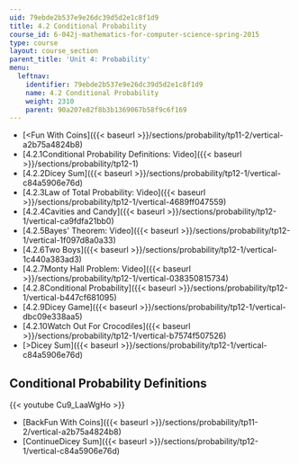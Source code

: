 ```yaml
---
uid: 79ebde2b537e9e26dc39d5d2e1c8f1d9
title: 4.2 Conditional Probability
course_id: 6-042j-mathematics-for-computer-science-spring-2015
type: course
layout: course_section
parent_title: 'Unit 4: Probability'
menu:
  leftnav:
    identifier: 79ebde2b537e9e26dc39d5d2e1c8f1d9
    name: 4.2 Conditional Probability
    weight: 2310
    parent: 90a207e82f8b3b1369067b58f9c6f169
---
```


*   [<Fun With Coins]({{< baseurl >}}/sections/probability/tp11-2/vertical-a2b75a4824b8)
*   [4.2.1Conditional Probability Definitions: Video]({{< baseurl >}}/sections/probability/tp12-1)
*   [4.2.2Dicey Sum]({{< baseurl >}}/sections/probability/tp12-1/vertical-c84a5906e76d)
*   [4.2.3Law of Total Probability: Video]({{< baseurl >}}/sections/probability/tp12-1/vertical-4689ff047559)
*   [4.2.4Cavities and Candy]({{< baseurl >}}/sections/probability/tp12-1/vertical-ca9fdfa21bb0)
*   [4.2.5Bayes' Theorem: Video]({{< baseurl >}}/sections/probability/tp12-1/vertical-1f097d8a0a33)
*   [4.2.6Two Boys]({{< baseurl >}}/sections/probability/tp12-1/vertical-1c440a383ad3)
*   [4.2.7Monty Hall Problem: Video]({{< baseurl >}}/sections/probability/tp12-1/vertical-038350815734)
*   [4.2.8Conditional Probability]({{< baseurl >}}/sections/probability/tp12-1/vertical-b447cf681095)
*   [4.2.9Dicey Game]({{< baseurl >}}/sections/probability/tp12-1/vertical-dbc09e338aa5)
*   [4.2.10Watch Out For Crocodiles]({{< baseurl >}}/sections/probability/tp12-1/vertical-b7574f507526)
*   [\>Dicey Sum]({{< baseurl >}}/sections/probability/tp12-1/vertical-c84a5906e76d)

Conditional Probability Definitions
-----------------------------------

{{< youtube Cu9_LaaWgHo >}}

*   [BackFun With Coins]({{< baseurl >}}/sections/probability/tp11-2/vertical-a2b75a4824b8)
*   [ContinueDicey Sum]({{< baseurl >}}/sections/probability/tp12-1/vertical-c84a5906e76d)